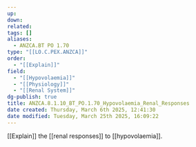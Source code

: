 ```yaml
---
up: 
down: 
related: 
tags: []
aliases:
  - ANZCA.BT PO 1.70
type: "[[LO.C.PEX.ANZCA]]"
order:
  - "[[Explain]]"
field:
  - "[[Hypovolaemia]]"
  - "[[Physiology]]"
  - "[[Renal System]]"
dg-publish: true
title: ANZCA.8.1.10_BT_PO.1.70_Hypovolaemia_Renal_Responses
date created: Thursday, March 6th 2025, 12:41:30
date modified: Tuesday, March 25th 2025, 16:09:22
---
```


[[Explain]] the [[renal responses]] to [[hypovolaemia]].
